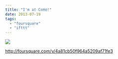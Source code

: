 ```yaml
---
title: "I'm at CoHo!"
date: 2013-07-19
tags: 
  - "foursquare"
  - "ifttt"
---
```


![](images/staticmap?center=37.424187,-122.170771&zoom=16&size=710x440&maptype=roadmap&sensor=false&markers=color:red%7C37.424187,-122.170771)  
  
http://foursquare.com/v/4a81cb50f964a5209af71fe3
